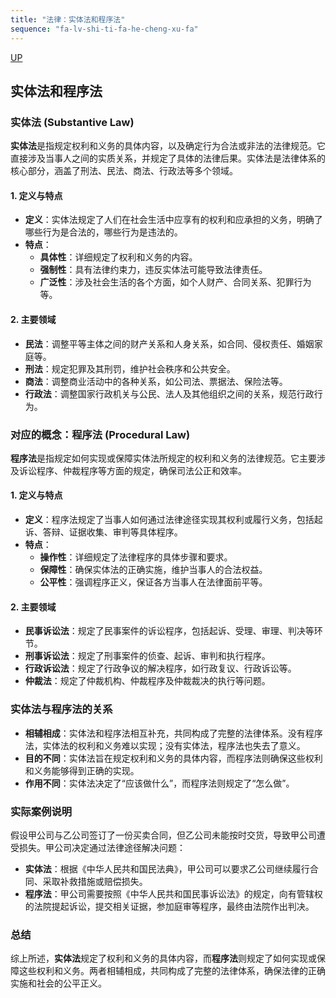 ```yaml
---
title: "法律：实体法和程序法"
sequence: "fa-lv-shi-ti-fa-he-cheng-xu-fa"
---
```


[UP](/law/civil-law-index.html)

## 实体法和程序法

### 实体法 (Substantive Law)

**实体法**是指规定权利和义务的具体内容，以及确定行为合法或非法的法律规范。它直接涉及当事人之间的实质关系，并规定了具体的法律后果。实体法是法律体系的核心部分，涵盖了刑法、民法、商法、行政法等多个领域。

#### 1. **定义与特点**

- **定义**：实体法规定了人们在社会生活中应享有的权利和应承担的义务，明确了哪些行为是合法的，哪些行为是违法的。
- **特点**：
  - **具体性**：详细规定了权利和义务的内容。
  - **强制性**：具有法律约束力，违反实体法可能导致法律责任。
  - **广泛性**：涉及社会生活的各个方面，如个人财产、合同关系、犯罪行为等。

#### 2. **主要领域**

- **民法**：调整平等主体之间的财产关系和人身关系，如合同、侵权责任、婚姻家庭等。
- **刑法**：规定犯罪及其刑罚，维护社会秩序和公共安全。
- **商法**：调整商业活动中的各种关系，如公司法、票据法、保险法等。
- **行政法**：调整国家行政机关与公民、法人及其他组织之间的关系，规范行政行为。

### 对应的概念：程序法 (Procedural Law)

**程序法**是指规定如何实现或保障实体法所规定的权利和义务的法律规范。它主要涉及诉讼程序、仲裁程序等方面的规定，确保司法公正和效率。

#### 1. **定义与特点**

- **定义**：程序法规定了当事人如何通过法律途径实现其权利或履行义务，包括起诉、答辩、证据收集、审判等具体程序。
- **特点**：
  - **操作性**：详细规定了法律程序的具体步骤和要求。
  - **保障性**：确保实体法的正确实施，维护当事人的合法权益。
  - **公平性**：强调程序正义，保证各方当事人在法律面前平等。

#### 2. **主要领域**

- **民事诉讼法**：规定了民事案件的诉讼程序，包括起诉、受理、审理、判决等环节。
- **刑事诉讼法**：规定了刑事案件的侦查、起诉、审判和执行程序。
- **行政诉讼法**：规定了行政争议的解决程序，如行政复议、行政诉讼等。
- **仲裁法**：规定了仲裁机构、仲裁程序及仲裁裁决的执行等问题。

### 实体法与程序法的关系

- **相辅相成**：实体法和程序法相互补充，共同构成了完整的法律体系。没有程序法，实体法的权利和义务难以实现；没有实体法，程序法也失去了意义。
- **目的不同**：实体法旨在规定权利和义务的具体内容，而程序法则确保这些权利和义务能够得到正确的实现。
- **作用不同**：实体法决定了“应该做什么”，而程序法则规定了“怎么做”。

### 实际案例说明

假设甲公司与乙公司签订了一份买卖合同，但乙公司未能按时交货，导致甲公司遭受损失。甲公司决定通过法律途径解决问题：

- **实体法**：根据《中华人民共和国民法典》，甲公司可以要求乙公司继续履行合同、采取补救措施或赔偿损失。
- **程序法**：甲公司需要按照《中华人民共和国民事诉讼法》的规定，向有管辖权的法院提起诉讼，提交相关证据，参加庭审等程序，最终由法院作出判决。

### 总结

综上所述，**实体法**规定了权利和义务的具体内容，而**程序法**则规定了如何实现或保障这些权利和义务。两者相辅相成，共同构成了完整的法律体系，确保法律的正确实施和社会的公平正义。


